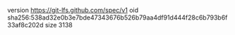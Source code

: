 version https://git-lfs.github.com/spec/v1
oid sha256:538ad32e0b3e7bde47343676b526b79aa4df91d444f28c6b793b6f33af8c202d
size 3138
